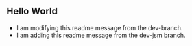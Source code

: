 ## Hello World

- I am modifying this readme message from the dev-branch.
- I am adding this readme message from the dev-jsm branch.